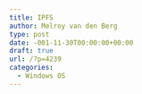 ```yaml
---
title: IPFS
author: Melroy van den Berg
type: post
date: -001-11-30T00:00:00+00:00
draft: true
url: /?p=4239
categories:
  - Windows OS
---
```

